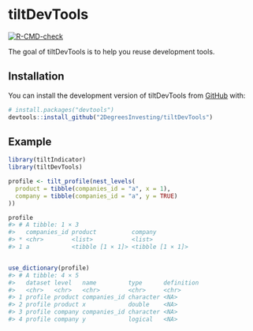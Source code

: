
<!-- README.md is generated from README.Rmd. Please edit that file -->

# tiltDevTools

<!-- badges: start -->

[![R-CMD-check](https://github.com/2DegreesInvesting/tiltDevTools/actions/workflows/R-CMD-check.yaml/badge.svg)](https://github.com/2DegreesInvesting/tiltDevTools/actions/workflows/R-CMD-check.yaml)
<!-- badges: end -->

The goal of tiltDevTools is to help you reuse development tools.

## Installation

You can install the development version of tiltDevTools from
[GitHub](https://github.com/) with:

``` r
# install.packages("devtools")
devtools::install_github("2DegreesInvesting/tiltDevTools")
```

## Example

``` r
library(tiltIndicator)
library(tiltDevTools)

profile <- tilt_profile(nest_levels(
  product = tibble(companies_id = "a", x = 1),
  company = tibble(companies_id = "a", y = TRUE)
))

profile
#> # A tibble: 1 × 3
#>   companies_id product          company         
#> * <chr>        <list>           <list>          
#> 1 a            <tibble [1 × 1]> <tibble [1 × 1]>
```

``` r

use_dictionary(profile)
#> # A tibble: 4 × 5
#>   dataset level   name         type      definition
#>   <chr>   <chr>   <chr>        <chr>     <chr>     
#> 1 profile product companies_id character <NA>      
#> 2 profile product x            double    <NA>      
#> 3 profile company companies_id character <NA>      
#> 4 profile company y            logical   <NA>
```
